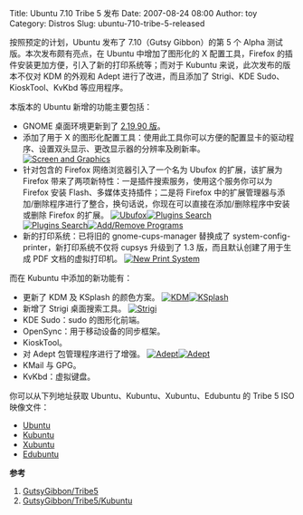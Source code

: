 Title: Ubuntu 7.10 Tribe 5 发布
Date: 2007-08-24 08:00
Author: toy
Category: Distros
Slug: ubuntu-710-tribe-5-released

按照预定的计划，Ubuntu 发布了 7.10（Gutsy Gibbon）的第 5 个 Alpha
测试版。本次发布颇有亮点，在 Ubuntu 中增加了图形化的 X 配置工具，Firefox
的插件安装更加方便，引入了新的打印系统等；而对于 Kubuntu
来说，此次发布的版本不仅对 KDM 的外观和 Adept 进行了改进，而且添加了
Strigi、KDE Sudo、KioskTool、KvKbd 等应用程序。

本版本的 Ubuntu 新增的功能主要包括：

-   GNOME 桌面环境更新到了 [2.19.90
    版](http://linuxtoy.org/archives/gnome-2200-beta-1-released.html)。
-   添加了用于 X
    的图形化配置工具：使用此工具你可以方便的配置显卡的驱动程序、设置双头显示、更改显示器的分辨率及刷新率。
    [![Screen and
    Graphics](http://i.linuxtoy.org/i/ubuntu710a5/thumb_screen-graphics.png)](http://i.linuxtoy.org/i/ubuntu710a5/screen-graphics.png)
-   针对包含的 Firefox 网络浏览器引入了一个名为 Ubufox 的扩展，该扩展为
    Firefox 带来了两项新特性：一是插件搜索服务，使用这个服务你可以为
    Firefox 安装 Flash、多媒体支持插件；二是将 Firefox
    中的扩展管理器与添加/删除程序进行了整合，换句话说，你现在可以直接在添加/删除程序中安装或删除
    Firefox 的扩展。
    [![Ubufox](http://i.linuxtoy.org/i/ubuntu710a5/thumb_ubufox.png)](http://i.linuxtoy.org/i/ubuntu710a5/ubufox.png)[![Plugins
    Search](http://i.linuxtoy.org/i/ubuntu710a5/thumb_plugins-search.png)](http://i.linuxtoy.org/i/ubuntu710a5/plugins-search.png)  
    [![Plugins
    Search](http://i.linuxtoy.org/i/ubuntu710a5/thumb_plugins-search-media.png)](http://i.linuxtoy.org/i/ubuntu710a5/plugins-search-media.png)[![Add/Remove
    Programs](http://i.linuxtoy.org/i/ubuntu710a5/thumb_add-remove.png)](http://i.linuxtoy.org/i/ubuntu710a5/add-remove.png)
-   新的打印系统：已将旧的 gnome-cups-manager 替换成了
    system-config-printer，新打印系统不仅将 cupsys 升级到了 1.3
    版，而且默认创建了用于生成 PDF 文档的虚拟打印机。
    [![New Print
    System](http://i.linuxtoy.org/i/ubuntu710a5/thumb_print.png)](http://i.linuxtoy.org/i/ubuntu710a5/print.png)

而在 Kubuntu 中添加的新功能有：

-   更新了 KDM 及 KSplash 的颜色方案。
    [![KDM](http://i.linuxtoy.org/i/kubuntu710a5/thumb_kdm.png)](http://i.linuxtoy.org/i/kubuntu710a5/kdm.png)[![KSplash](http://i.linuxtoy.org/i/kubuntu710a5/thumb_ksplash.png)](http://i.linuxtoy.org/i/kubuntu710a5/ksplash.png)
-   新增了 Strigi 桌面搜索工具。
    [![Strigi](http://i.linuxtoy.org/i/kubuntu710a5/thumb_strigi.png)](http://i.linuxtoy.org/i/kubuntu710a5/strigi.png)
-   KDE Sudo：sudo 的图形化前端。
-   OpenSync：用于移动设备的同步框架。
-   KioskTool。
-   对 Adept 包管理程序进行了增强。
    [![Adept](http://i.linuxtoy.org/i/kubuntu710a5/thumb_adept_installer.png)](http://i.linuxtoy.org/i/kubuntu710a5/adept_installer.png)[![Adept](http://i.linuxtoy.org/i/kubuntu710a5/thumb_reboot.png)](http://i.linuxtoy.org/i/kubuntu710a5/reboot.png)
-   KMail 与 GPG。
-   KvKbd：虚拟键盘。

你可以从下列地址获取 Ubuntu、Kubuntu、Xubuntu、Edubuntu 的 Tribe 5 ISO
映像文件：

-   [Ubuntu](http://cdimage.ubuntu.com/releases/gutsy/tribe-5/)
-   [Kubuntu](http://cdimage.ubuntu.com/kubuntu/releases/gutsy/tribe-5/)
-   [Xubuntu](http://cdimage.ubuntu.com/xubuntu/releases/gutsy/tribe-5/)
-   [Edubuntu](http://cdimage.ubuntu.com/edubuntu/releases/gutsy/tribe-5/)

**参考**

1.  [GutsyGibbon/Tribe5](https://wiki.ubuntu.com/GutsyGibbon/Tribe5)
2.  [GutsyGibbon/Tribe5/Kubuntu](https://wiki.ubuntu.com/GutsyGibbon/Tribe5/Kubuntu)

